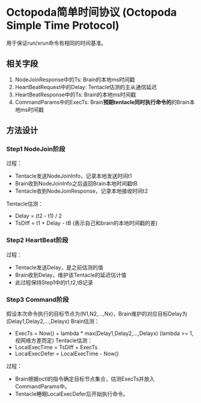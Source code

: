 # Octopoda简单时间协议 (Octopoda Simple Time Protocol)

用于保证run/xrun命令有相同的时间基准。

## 相关字段
1. NodeJoinResponse中的Ts: Brain的本地ms时间戳
2. HeartBeatRequest中的Delay: Tentacle估测的主从通信延迟
3. HeartBeatResponse中的Ts: Brain的本地ms时间戳
4. CommandParams中的ExecTs: Brain**预期tentacle同时执行命令的**的Brain本地ms时间戳

## 方法设计

### Step1 NodeJoin阶段
过程：
- Tentacle发送NodeJoinInfo，记录本地发送时间t1
- Brain收到NodeJoinInfo之后返回Brain本地时间戳tB
- Tentacle收到NodeJoinResponse，记录本地接收时间t2

Tentacle估测：
- Delay = (t2 - t1) / 2
- TsDiff = t1 + Delay - tB (表示自己和brain的本地时间戳的差)

### Step2 HeartBeat阶段
过程：
- Tentacle发送Delay，是之前估测的值
- Brain收到Delay，维护该Tentacle的延迟估计值
- 此过程保持Step1中的t1,t2,tB记录

### Step3 Command阶段
假设本次命令执行的目标节点为(N1,N2,...,Nx)，Brain维护的对应目标Delay为(Delay1,Delay2,...,Delayx)
Brain估测：
- ExecTs = Now() + lambda * max(Delay1,Delay2,...,Delayx)  (lambda >= 1, 视网络方差而定)
Tentacle估测：
- LocalExecTime = TsDiff + ExecTs
- LocalExecDefer = LocalExecTime - Now()

过程：
- Brain根据octl的指令确定目标节点集合，估测ExecTs并放入CommandParams中。
- Tentacle睡眠LocalExecDefer后开始执行命令。

